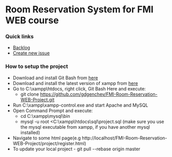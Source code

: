 # Room Reservation System for FMI WEB course
### Quick links
- [Backlog](https://github.com/gdgenchev/FMI-Room-Reservation-WEB-Project/projects/1)
- [Create new issue](https://github.com/gdgenchev/FMI-Room-Reservation-WEB-Project/issues/new)

### How to setup the project
 - Download and install Git Bash from [here](https://git-scm.com/downloads)
 - Download and install the latest version of xampp from [here](https://www.apachefriends.org/download.html)
 - Go to C:\xampp\htdocs, right click, Git Bash Here and execute:
     - git clone https://github.com/gdgenchev/FMI-Room-Reservation-WEB-Project.git
 - Run C:\xampp\xampp-control.exe and start Apache and MySQL
 - Open Command Prompt and execute:
     - cd C:\xampp\mysql\bin
     - mysql -u root <C:\xampp\htdocs\sql\project.sql (make sure you use the mysql executable from xampp, if you have another mysql installed)
 - Navigate to some html page(e.g http://localhost/FMI-Room-Reservation-WEB-Project/project/register.html)
 - To update your local project - git pull --rebase origin master
